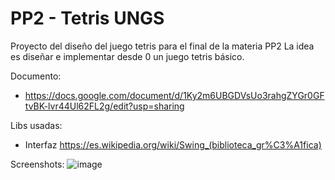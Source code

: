 # PP2 - Tetris UNGS

Proyecto del diseño del juego tetris para el final de la materia PP2
La idea es diseñar e implementar desde 0 un juego tetris básico.

Documento: 
- https://docs.google.com/document/d/1Ky2m6UBGDVsUo3rahgZYGr0GFtvBK-lvr44Ul62FL2g/edit?usp=sharing

Libs usadas:
- Interfaz https://es.wikipedia.org/wiki/Swing_(biblioteca_gr%C3%A1fica)

Screenshots:
![image](https://user-images.githubusercontent.com/58611754/146458347-de37009d-794c-449a-bf73-09ecbeb961b4.png)

